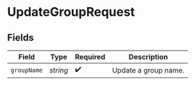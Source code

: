 # UpdateGroupRequest


## Fields

| Field                | Type                 | Required             | Description          |
| -------------------- | -------------------- | -------------------- | -------------------- |
| `groupName`          | *string*             | :heavy_check_mark:   | Update a group name. |